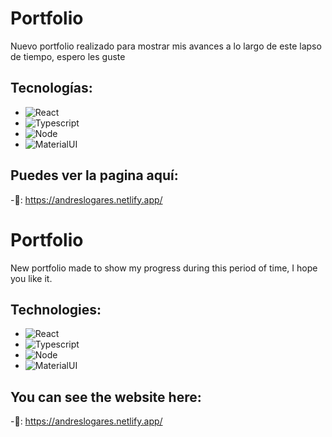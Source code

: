 # Portfolio

Nuevo portfolio realizado para mostrar mis avances a lo largo de este lapso de tiempo, espero les guste

## Tecnologías: 


- ![React](https://img.shields.io/badge/-React.js-blue)  
- ![Typescript](https://img.shields.io/badge/-Javascript-yellow)
- ![Node](https://img.shields.io/badge/-Node-green)
- ![MaterialUI](https://img.shields.io/badge/-MaterialUI-red)

## Puedes ver la pagina aquí:

-🔗: https://andreslogares.netlify.app/

# Portfolio

New portfolio made to show my progress during this period of time, I hope you like it.


## Technologies: 

- ![React](https://img.shields.io/badge/-React.js-blue)  
- ![Typescript](https://img.shields.io/badge/-Javascript-yellow)
- ![Node](https://img.shields.io/badge/-Node-green)
- ![MaterialUI](https://img.shields.io/badge/-MaterialUI-red)

## You can see the website here:

-🔗: https://andreslogares.netlify.app/


